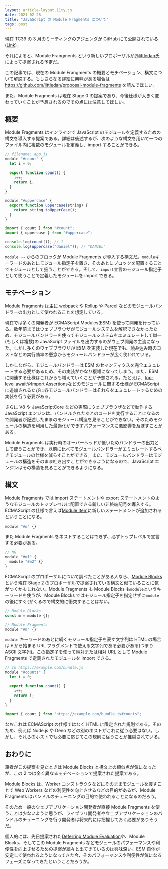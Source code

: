 ```yaml
---
layout: article-layout.11ty.js
date: 2021-02-28
title: "JavaScript の Module Fragments について"
tags: post
---
```


現在 TC39 の 3 月のミーティングのアジェンダが GitHub にて公開されている([Link](https://github.com/tc39/agendas/blob/master/2021/03.md))。

それによると、Module Frangments という新しいプロポーザルが[@littledan](https://github.com/littledan)氏によって提案される予定だ。

この記事では、現在の Module Frangments の概要とモチベーション、構文について解説する。もしさらなる詳細に興味がある場合は https://github.com/littledan/proposal-module-fragments を読んでほしい。

また、Module Fragments は現在 Stage 0 の提案であり、今後仕様が大きく変わっていくことが予想されるのでその点には注意してほしい。

## 概要

Module Fragments はインラインで JavaScript のモジュールを定義するための構文を導入する提案である。詳細は後述するが、次のような構文を用いて一つのファイル内に複数のモジュールを定義し、import することができる。

```js
// filename: app.js
module "#count" {
  let i = 0;

  export function count() {
    i++;
    return i;
  }
}

module "#uppercase" {
  export function uppercase(string) {
    return string.toUpperCase();
  }
}

import { count } from "#count";
import { uppercase } from "#uppercase";

console.log(count()); // 1
console.log(uppercase("daniel")); // "DANIEL"
```

`module ~~` からのブロックが Module Fragments が導入する構文だ。`module`キーワードのあとにモジュール指定子を置き、そのあとにブロックを配置することでモジュールとして扱うことができる。そして、`import`宣言のモジュール指定子として使うことで定義したモジュールを import できる。

## モチベーション

Module Fragments は主に webpack や Rollup や Parcel などのモジュールバンドラーの出力として使われることを想定している。

現在では多くの開発者が ECMAScript Modules(ESM) を使って開発を行っている。数年前まではウェブブラウザがモジュールシステムを解釈できなかったため、モジュールバンドラーを使ってモジュールシステムをエミュレートして単一(もしくは複数)の JavaScript ファイルを出力するのがウェブ開発の主流になった。しかし多くのウェブブラウザが ESM を実装した現在でも、読み込み時のコストなどの実行効率の懸念からモジュールバンドラーが広く使われている。

しかしながら、モジュールバンドラーは ESM のセマンティクスを完全エミュレートする必要があるため、その実装がかなり複雑になってしまう。また、ESM に関連する仕様はこれからも増えていくことが予想される。たとえば、[top-level await](https://github.com/tc39/proposal-top-level-await)や[Import Assertions](https://github.com/tc39/proposal-import-assertions)などのモジュールに関する仕様が ECMAScript に追加されるたびに各モジュールバンドラーはそれらをエミュレートするための実装を行う必要がある。

さらに V8 や JavaScriptCore などの実際にウェブブラウザなどで動作する JavaScript エンジンは、バンドルされたあとのコードを実行することになるので開発者が記述したままのモジュール構造を見ることができない。そのためモジュールの構造を利用した最適化ができずパフォーマンスに悪影響を及ぼすことがある。

Module Fragments は実行時のオーバーヘッドが低いためバンドラーの出力として使うことができ、以前に比べてモジュールバンドラーがエミュレートするべきモジュールの仕様を減らすことができる。また、モジュールバンドラーはモジュールの構造をそのまま吐き出すことができるようになるので、JavaScript エンジンはその構造を見ることができるようになる。

## 構文

Module Fragments では import ステートメントや export ステートメントのようなモジュールのトップレベルに配置できる新しい非終端記号を導入する。ECMAScript の仕様で言えば[Module Item](https://tc39.es/ecma262/#prod-ModuleItem)に新しいステートメントが追加されるということになる。

```js
module "#m" {}
```

また Module Fragments をネストすることはできず、必ずトップレベルで宣言する必要がある。

```js
// NG
module "#m1" {
  module "#m2" {}
}
```

ECMAScript のプロポーザルについて調べたことがある人なら、[Module Blocks](https://github.com/tc39/proposal-js-module-blocks)という現在 Stage 2 のプロポーザルで提案されている構文と似ていることに気がつくかもしれない。Module Fragments も Module Blocks も`module`というキーワードを使うが、Module Blocks ではモジュール指定子を指定せずに`module`の後にすぐ`{`がくるので構文的に衝突することはない。

```js
// Module Blocks
const m = module {};

// Module Fragments
module "#m" {}
```

`module` キーワードのあとに続くモジュール指定子を表す文字列は HTML の場合は `#` から始まる URL フラグメントで使える文字列である必要がある(つまり ASCII 文字列)。この指定子を使って絶対または相対 URL として Module Fragments で定義されたモジュールを import できる。

```js
// In https://example.com/bundle.js
module "#counts" {
  let i = 0;

  export function count() {
    i++;
    return i;
  }
}
```

```js
import { count } from "https://example.com/bundle.js#counts";
```

なおこれは ECMAScript の仕様ではなく HTML に限定された規則である。そのため、例えば Node.js や Deno などの別のホストがこれに従う必要はない。しかし、それらのホストでも必要に応じてこの規則に従うことが推奨されている。

## おわりに

筆者がこの提案を見たときは Module Blocks と構文上の類似点が気になったが、この 2 つは全く異なるモチベーションで提案された提案である。

Module Blocks は、Worker コンストラクタなどにそのままモジュールを渡すことで Web Workers などの利便性を向上させるなどの目的があるが、Module Fragments はバンドルのチューニングの目的で使われることになるのだろう。

そのため一般のウェブアプリケーション開発者が直接 Module Fragments を使うことは少ないように思うが、ライブラリ開発者やウェブアプリケーションのバンドルのチューニングを行う開発者は将来的には把握しておく必要がありそうだ。

個人的には、先日提案された[Deferring Module Evaluation](https://github.com/tc39/proposal-defer-import-eval)や、Module Blocks、そしてこの Module Fragments などモジュールのパフォーマンスや利便性を向上させるための提案が続々と出てきているのは興味深い。ESM 自体が安定して使われるようになってきた今、そのパフォーマンスや利便性が気になるフェーズになってきたということだろうか。
